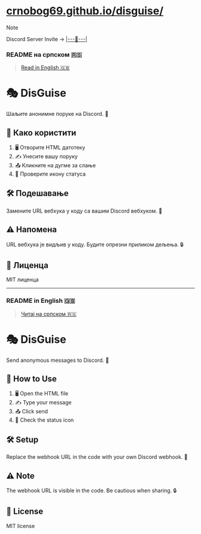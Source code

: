 # [crnobog69.github.io/disguise/](crnobog69.github.io/disguise/)
> [!NOTE]
> Discord Server Invite -> [|---👋---|](https://discord.gg/Ufzrpsq3b3)

### README на српском 🇷🇸
> [Read in English 🇬🇧](#readme-in-english-)

# 🎭 DisGuise
Шаљите анонимне поруке на Discord. 📨

## 🚀 Како користити
1. 🖥️ Отворите HTML датотеку
2. ✍️ Унесите вашу поруку
3. 📤 Кликните на дугме за слање
4. 👀 Проверите икону статуса

## 🛠️ Подешавање
Замените URL вебхука у коду са вашим Discord вебхуком. 🔗

## ⚠️ Напомена
URL вебхука је видљив у коду. Будите опрезни приликом дељења. 🔒

## 📜 Лиценца
MIT лиценца

---

### README in English 🇬🇧
> [Читај на српском 🇷🇸](#readme-на-српском-)

# 🎭 DisGuise
Send anonymous messages to Discord. 📨

## 🚀 How to Use
1. 🖥️ Open the HTML file
2. ✍️ Type your message
3. 📤 Click send
4. 👀 Check the status icon

## 🛠️ Setup
Replace the webhook URL in the code with your own Discord webhook. 🔗

## ⚠️ Note
The webhook URL is visible in the code. Be cautious when sharing. 🔒

## 📜 License
MIT license
